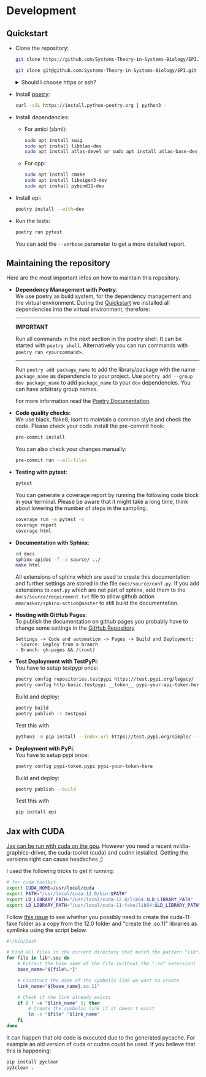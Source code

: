 # Development

## Quickstart

- Clone the repository:

  ```bash
  git clone https://github.com/Systems-Theory-in-Systems-Biology/EPI.git
  ```

  ```bash
  git clone git@github.com:Systems-Theory-in-Systems-Biology/EPI.git
  ```

  <details>
  <summary>Should I choose https or ssh?</summary>
  You can clone the repository over https or ssh. Use https if you only want to obtain the code. Use ssh if you are a registered as developer on the repository and want to push changes to the code base. If you want to contribute to the project but are not a registered developer, create a fork of the project first. In this case you have to clone your fork, not this repository. </details>

- Install [poetry](https://python-poetry.org/docs/):
  
  ```bash
  curl -sSL https://install.python-poetry.org | python3 -
  ```
  
- Install dependencies:
  
  - For amici (sbml):

    ```bash
    sudo apt install swig
    sudo apt install libblas-dev
    sudo apt install atlas-devel or sudo apt install atlas-base-dev
    ```
  
  - For cpp:

    ```bash
    sudo apt install cmake
    sudo apt install libeigen3-dev
    sudo apt install pybind11-dev
    ```

- Install epi:

  ```bash
  poetry install --with=dev
  ```

- Run the tests:

  ```bash
  poetry run pytest
  ```

  You can add the ```--verbose``` parameter to get a more detailed report.

## Maintaining the repository

Here are the most important infos on how to maintain this repository.

- **Dependency Management with Poetry**: \
  We use poetry as build system, for the dependency management and the virtual environment. During the [Quickstart](#quickstart) we installed all dependencies into the virtual environment, therefore:

  ---
  **IMPORTANT**

  Run all commands in the next section in the poetry shell. It can be started with `poetry shell`. Alternatively you can run commands with `poetry run <yourcommand>`.

  ---

  Run ```poetry add package_name``` to add the library/package with the name ```package_name``` as dependencie to your project. Use ```poetry add --group dev package_name``` to add ```package_name``` to your ```dev``` dependencies. You can have arbitrary group names.
  
  For more information read the [Poetry Documentation](https://python-poetry.org/docs/basic-usage/#initialising-a-pre-existing-project).

- **Code quality checks**: \
  We use black, flake8, isort to maintain a common style and check the code. Please check your code install the pre-commit hook:

    ``` bash
    pre-commit install
    ```

    You can also check your changes manually:

    ``` bash
    pre-commit run --all-files
    ```

- **Testing with pytest**:

  ```bash
  pytest
  ```

  You can generate a coverage report by running the following code block in your terminal. Please be aware that it might take a long time, think about lowering the number of steps in the sampling.

  ```bash
  coverage run -m pytest -v
  coverage report
  coverage html
  ```

<!--  TODO:
- **Profiling with scalene**:

  You can profile epi with scalene (or gprofile) using the commands

   -->

<!-- TODO: Add a docker development environment -->
<!-- - **Working with docker**:

  ```bash
  curl https://raw.githubusercontent.com/nektos/act/master/install.sh | sudo bash
  sudo service docker start
  sudo docker run hello-world
  sudo service docker stop
  ``` -->

- **Documentation with Sphinx**:

  ``` bash
  cd docs
  sphinx-apidoc -f -o source/ ../
  make html
  ```

  All extensions of sphinx which are used to create this documentation and further settings are stored in the file `docs/source/conf.py`.
  If you add extensions to `conf.py` which are not part of sphinx, add them to the `docs/source/requirement.txt` file to allow github action `mmaraskar/sphinx-action@master` to still build the documentation.

- **Hosting with GitHub Pages**: \
  To publish the documentation on github pages you probably have to change some settings in the [GitHub Repository](https://github.com/Systems-Theory-in-Systems-Biology/EPI)

  ``` text
  Settings -> Code and automation -> Pages -> Build and Deployment:
  - Source: Deploy from a branch
  - Branch: gh-pages && /(root)
  ```

- **Test Deployment with TestPyPi**: \
    You have to setup testpypi once:

    ```bash
    poetry config repositories.testpypi https://test.pypi.org/legacy/
    poetry config http-basic.testpypi __token__ pypi-your-api-token-here
    ```

    Build and deploy:

    ```bash
    poetry build
    poetry publish -r testpypi
    ```

    Test this with

    ```bash
    python3 -m pip install --index-url https://test.pypi.org/simple/ --no-deps epi
    ```

- **Deployment with PyPi**: \
    You have to setup pypi once:

    ```bash
    poetry config pypi-token.pypi pypi-your-token-here
    ```

    Build and deploy:

    ```bash
    poetry publish --build
    ```

    Test this with

    ```bash
    pip install epi
    ```

## Jax with CUDA

[Jax can be run with cuda on the gpu](https://github.com/google/jax#pip-installation-gpu-cuda). However you need a recent nvidia-graphics-driver, the cuda-toolkit (cuda) and cudnn installed. Getting the versions right can cause headaches ;)

I used the following tricks to get it running:

```bash
# for cuda toolkit
export CUDA_HOME=/usr/local/cuda
export PATH="/usr/local/cuda-12.0/bin:$PATH"
export LD_LIBRARY_PATH="/usr/local/cuda-12.0/lib64:$LD_LIBRARY_PATH"
export LD_LIBRARY_PATH="/usr/local/cuda-11-fake/lib64:$LD_LIBRARY_PATH"
```

Follow [this issue](https://github.com/google/jax/issues/13637) to see whether you possibly need to create the cuda-11-fake folder as a copy from the 12.0 folder and "create the .so.11" libraries as symlinks using the script below.

```bash
#!/bin/bash

# Find all files in the current directory that match the pattern "lib*.so"
for file in lib*.so; do
    # Extract the base name of the file (without the ".so" extension)
    base_name="${file%.*}"

    # Construct the name of the symbolic link we want to create
    link_name="${base_name}.so.11"

    # Check if the link already exists
    if [ ! -e "$link_name" ]; then
        # Create the symbolic link if it doesn't exist
        ln -s "$file" "$link_name"
    fi
done
```

It can happen that old code is executed due to the generated pycache. For example an old version of cuda or cudnn could be used. If you believe that this is happening:

```bash
pip install pyclean
py3clean .
```
